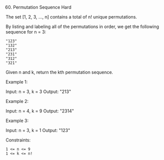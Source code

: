 <!-- ┏━┓╻  ╻     ┏━┓┏┓ ┏━┓╻ ╻╺┳╸ -->
<!-- ┣━┫┃  ┃     ┣━┫┣┻┓┃ ┃┃ ┃ ┃  -->
<!-- ╹ ╹┗━╸┗━╸   ╹ ╹┗━┛┗━┛┗━┛ ╹  -->
<!-- ┏━┓┏━╸┏━┓┏┳┓╻ ╻╺┳╸┏━┓╺┳╸╻┏━┓┏┓╻┏━┓┏━╸┏━┓╻ ╻┏━╸┏┓╻┏━╸┏━╸ -->
<!-- ┣━┛┣╸ ┣┳┛┃┃┃┃ ┃ ┃ ┣━┫ ┃ ┃┃ ┃┃┗┫┗━┓┣╸ ┃┓┃┃ ┃┣╸ ┃┗┫┃  ┣╸  -->
<!-- ╹  ┗━╸╹┗╸╹ ╹┗━┛ ╹ ╹ ╹ ╹ ╹┗━┛╹ ╹┗━┛┗━╸┗┻┛┗━┛┗━╸╹ ╹┗━╸┗━╸ -->

60. Permutation Sequence
    Hard

The set [1, 2, 3, ..., n] contains a total of n! unique permutations.

By listing and labeling all of the permutations in order, we get the following sequence for n = 3:

    "123"
    "132"
    "213"
    "231"
    "312"
    "321"

Given n and k, return the kth permutation sequence.

Example 1:

Input: n = 3, k = 3
Output: "213"

Example 2:

Input: n = 4, k = 9
Output: "2314"

Example 3:

Input: n = 3, k = 1
Output: "123"

Constraints:

    1 <= n <= 9
    1 <= k <= n!
